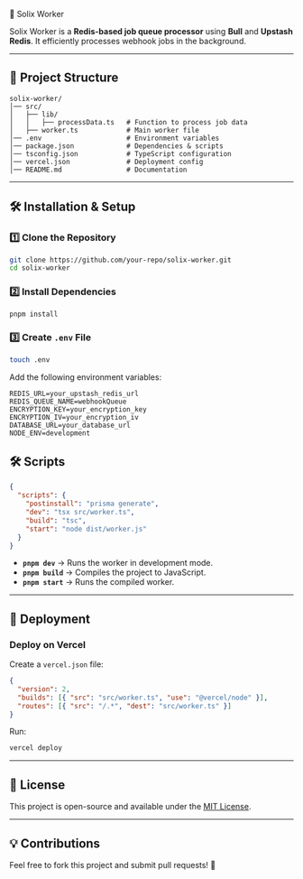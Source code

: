 🚀 Solix Worker

Solix Worker is a **Redis-based job queue processor** using **Bull** and **Upstash Redis**. It efficiently processes webhook jobs in the background.

---

## 📂 Project Structure
```
solix-worker/
│── src/
│   ├── lib/
│   │   ├── processData.ts   # Function to process job data
│   ├── worker.ts            # Main worker file
│── .env                     # Environment variables
│── package.json             # Dependencies & scripts
│── tsconfig.json            # TypeScript configuration
│── vercel.json              # Deployment config
│── README.md                # Documentation
```

---

## 🛠 Installation & Setup

### 1️⃣ Clone the Repository
```sh
git clone https://github.com/your-repo/solix-worker.git
cd solix-worker
```

### 2️⃣ Install Dependencies
```sh
pnpm install
```

### 3️⃣ Create `.env` File
```sh
touch .env
```

Add the following environment variables:
```
REDIS_URL=your_upstash_redis_url
REDIS_QUEUE_NAME=webhookQueue
ENCRYPTION_KEY=your_encryption_key
ENCRYPTION_IV=your_encryption_iv
DATABASE_URL=your_database_url
NODE_ENV=development
```

## 🛠 Scripts

```json
{
  "scripts": {
    "postinstall": "prisma generate",
    "dev": "tsx src/worker.ts",
    "build": "tsc",
    "start": "node dist/worker.js"
  }
}
```

- **`pnpm dev`** → Runs the worker in development mode.
- **`pnpm build`** → Compiles the project to JavaScript.
- **`pnpm start`** → Runs the compiled worker.

---

## 🚀 Deployment
### **Deploy on Vercel**
Create a `vercel.json` file:

```json
{
  "version": 2,
  "builds": [{ "src": "src/worker.ts", "use": "@vercel/node" }],
  "routes": [{ "src": "/.*", "dest": "src/worker.ts" }]
}
```

Run:
```sh
vercel deploy
```

---

## 📝 License
This project is open-source and available under the [MIT License](LICENSE).

---

## 💡 Contributions
Feel free to fork this project and submit pull requests! 🎉
